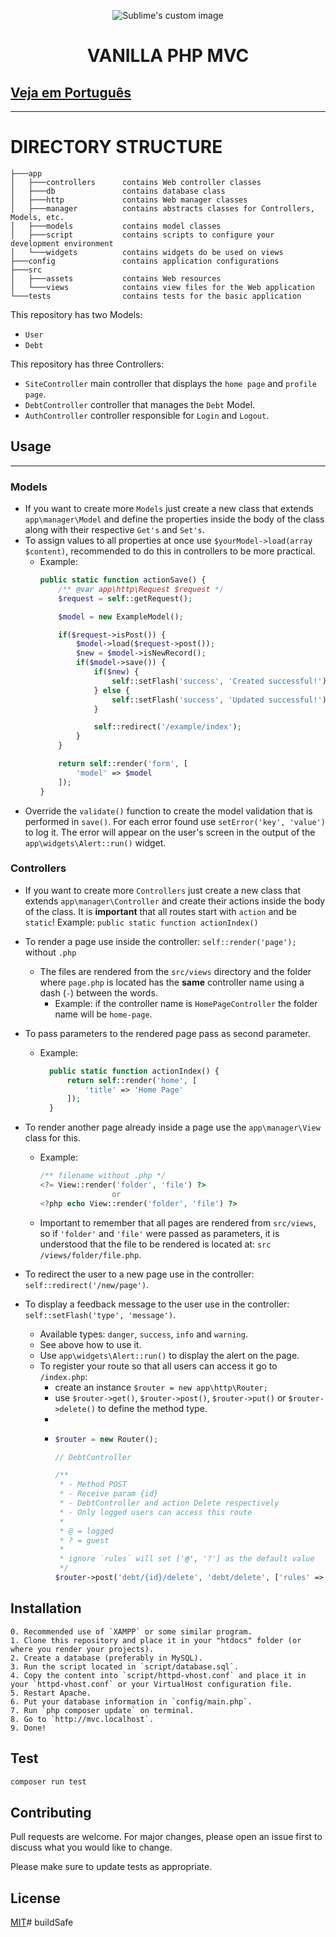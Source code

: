<p align="center">
  <img src="https://www.php.net/images/logos/new-php-logo.png" alt="Sublime's custom image"/>
</p>

<h1 style="text-align: center; font-weight: bold">VANILLA PHP MVC</h1>

## [Veja em Português](README.PTBR.md)

---

# DIRECTORY STRUCTURE
```
├───app
│   ├───controllers      contains Web controller classes
│   ├───db               contains database class
│   ├───http             contains Web manager classes
│   ├───manager          contains abstracts classes for Controllers, Models, etc.
│   ├───models           contains model classes
│   ├───script           contains scripts to configure your development environment
│   └───widgets          contains widgets do be used on views
├───config               contains application configurations 
├───src
│   ├───assets           contains Web resources
│   └───views            contains view files for the Web application
└───tests                contains tests for the basic application
```

This repository has two Models:
- `User`
- `Debt`

This repository has three Controllers:
- `SiteController` main controller that displays the `home page` and `profile page`.
- `DebtController` controller that manages the `Debt` Model.
- `AuthController` controller responsible for `Login` and `Logout`.

## Usage

---

### Models

- If you want to create more `Models` just create a new class that extends `app\manager\Model` and define the properties inside the body of the class along with their respective `Get's` and `Set's`.
- To assign values ​​to all properties at once use `$yourModel->load(array $content)`, recommended to do this in controllers to be more practical.
  - Example:
    ```php
    public static function actionSave() {
        /** @var app\http\Request $request */
        $request = self::getRequest();

        $model = new ExampleModel();

        if($request->isPost()) {
            $model->load($request->post());
            $new = $model->isNewRecord();
            if($model->save()) {
                if($new) {
                    self::setFlash('success', 'Created successful!');
                } else {
                    self::setFlash('success', 'Updated successful!');
                }

                self::redirect('/example/index');
            }
        }

        return self::render('form', [
            'model' => $model
        ]);
    }
    ```
- Override the `validate()` function to create the model validation that is performed in `save()`. For each error found use `setError('key', 'value')` to log it. The error will appear on the user's screen in the output of the `app\widgets\Alert::run()` widget.

### Controllers

- If you want to create more `Controllers` just create a new class that extends `app\manager\Controller` and create their actions inside the body of the class. It is **important** that all routes start with `action` and be `static`! Example: `public static function actionIndex()`

- To render a page use inside the controller: `self::render('page');` without `.php`
  - The files are rendered from the `src/views` directory and the folder where `page.php` is located has the **same** controller name using a dash (`-`) between the words.
    - Example: if the controller name is `HomePageController` the folder name will be `home-page`.
- To pass parameters to the rendered page pass as second parameter.
  - Example: 
    ```php
      public static function actionIndex() {
          return self::render('home', [
              'title' => 'Home Page'
          ]);
      }
    ```
- To render another page already inside a page use the `app\manager\View` class for this.
  - Example:
    ```php
    /** filename without .php */
    <?= View::render('folder', 'file') ?>
                    or
    <?php echo View::render('folder', 'file') ?>
    ```
  - Important to remember that all pages are rendered from `src/views`, so if `'folder'` and `'file'` were passed as parameters, it is understood that the file to be rendered is located at: `src /views/folder/file.php`.
- To redirect the user to a new page use in the controller: `self::redirect('/new/page')`.
- To display a feedback message to the user use in the controller: `self::setFlash('type', 'message')`.
  - Available types: `danger`, `success`, `info` and `warning`.
  - See above how to use it.
  - Use `app\widgets\Alert::run()` to display the alert on the page.
  - To register your route so that all users can access it go to `/index.php`:
    - create an instance `$router = new app\http\Router;`
    - use `$router->get()`, `$router->post()`, `$router->put()` or `$router->delete()` to define the method type.
    - 
    - ```php
      $router = new Router();

      // DebtController

      /**
       * - Method POST
       * - Receive param {id}
       * - DebtController and action Delete respectively
       * - Only logged users can access this route
       * 
       * @ = logged
       * ? = guest
       * 
       * ignore `rules` will set ['@', '?'] as the default value
       */
      $router->post('debt/{id}/delete', 'debt/delete', ['rules' => '@']);
      ```

## Installation

```
0. Recommended use of `XAMPP` or some similar program.
1. Clone this repository and place it in your "htdocs" folder (or where you render your projects).
2. Create a database (preferably in MySQL).
3. Run the script located in `script/database.sql`.
4. Copy the content into `script/httpd-vhost.conf` and place it in your `httpd-vhost.conf` or your VirtualHost configuration file.
5. Restart Apache.
6. Put your database information in `config/main.php`.
7. Run `php composer update` on terminal.
8. Go to `http://mvc.localhost`.
9. Done!
```

## Test

```bash
composer run test
```

## Contributing
Pull requests are welcome. For major changes, please open an issue first to discuss what you would like to change.

Please make sure to update tests as appropriate.

## License
[MIT](https://choosealicense.com/licenses/mit/)# buildSafe
